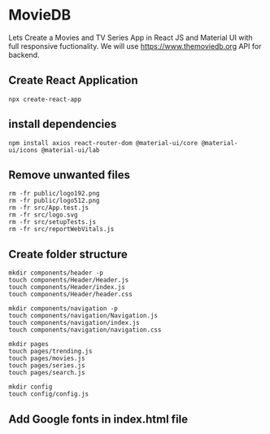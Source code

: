 # MovieDB

Lets Create a Movies and TV Series App in React JS and Material UI with full responsive fuctionality. We will use https://www.themoviedb.org API for backend.

## Create React Application

`npx create-react-app`

## install dependencies

`npm install axios react-router-dom @material-ui/core @material-ui/icons @material-ui/lab`

## Remove unwanted files

    rm -fr public/logo192.png
    rm -fr public/logo512.png
    rm -fr src/App.test.js
    rm -fr src/logo.svg
    rm -fr src/setupTests.js
    rm -fr src/reportWebVitals.js

## Create folder structure

    mkdir components/header -p
    touch components/Header/Header.js
    touch components/Header/index.js
    touch components/Header/header.css

    mkdir components/navigation -p
    touch components/navigation/Navigation.js
    touch components/navigation/index.js
    touch components/navigation/navigation.css

    mkdir pages
    touch pages/trending.js
    touch pages/movies.js
    touch pages/series.js
    touch pages/search.js

    mkdir config
    touch config/config.js

## Add Google fonts in index.html file
